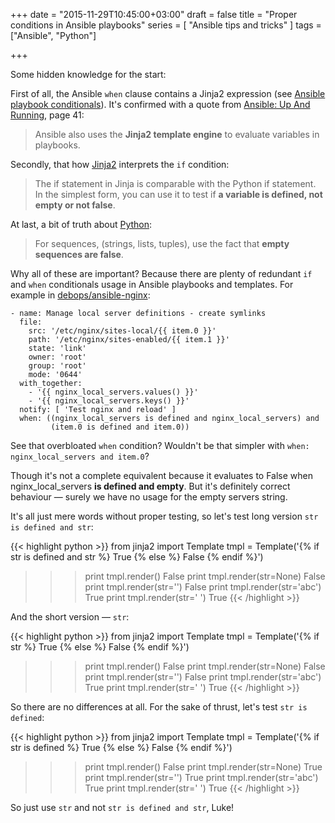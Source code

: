 +++
date = "2015-11-29T10:45:00+03:00"
draft = false
title = "Proper conditions in Ansible playbooks"
series = [ "Ansible tips and tricks" ]
tags = ["Ansible", "Python"]

+++

Some hidden knowledge for the start:

First of all, the Ansible ```when``` clause contains a Jinja2 expression (see [Ansible playbook conditionals](http://docs.ansible.com/ansible/playbooks_conditionals.html)). It's confirmed with a quote from [Ansible: Up And Running](http://shop.oreilly.com/product/0636920035626.do), page 41:

> Ansible also uses the **Jinja2 template engine** to evaluate variables in playbooks.

Secondly, that how [Jinja2](http://jinja.pocoo.org/docs/dev/templates/) interprets the ```if``` condition:

> The if statement in Jinja is comparable with the Python if statement. In the simplest form, you can use it to test if **a variable is defined, not empty or not false**.

At last, a bit of truth about [Python](https://www.python.org/dev/peps/pep-0008/):
                  
> For sequences, (strings, lists, tuples), use the fact that **empty sequences are false**.

Why all of these are important? Because there are plenty of redundant ```if``` and ```when``` conditionals usage in Ansible playbooks and templates. For example in [debops/ansible-nginx](https://github.com/debops/ansible-nginx/blob/master/tasks/main.yml):

```
- name: Manage local server definitions - create symlinks
  file:
    src: '/etc/nginx/sites-local/{{ item.0 }}'
    path: '/etc/nginx/sites-enabled/{{ item.1 }}'
    state: 'link'
    owner: 'root'
    group: 'root'
    mode: '0644'
  with_together:
    - '{{ nginx_local_servers.values() }}'
    - '{{ nginx_local_servers.keys() }}'
  notify: [ 'Test nginx and reload' ]
  when: ((nginx_local_servers is defined and nginx_local_servers) and
         (item.0 is defined and item.0))
```

See that overbloated ```when``` condition? Wouldn't be that simpler with ```when: nginx_local_servers and item.0```?
 
Though it's not a complete equivalent because it evaluates to False when nginx_local_servers **is defined and empty**. But it's definitely correct behaviour — surely we have no usage for the empty servers string.
  
It's all just mere words without proper testing, so let's test long version ```str is defined and str```:

{{< highlight python >}}
from jinja2 import Template
tmpl = Template('{% if str is defined and str %} True {% else %} False {% endif %}')
>>> print tmpl.render()
 False 
>>> print tmpl.render(str=None)
 False 
>>> print tmpl.render(str='')
 False 
>>> print tmpl.render(str='abc')
 True 
>>> print tmpl.render(str=' ')
 True 
{{< /highlight >}}

And the short version — ```str```:

{{< highlight python >}}
from jinja2 import Template
tmpl = Template('{% if str %} True {% else %} False {% endif %}')
>>> print tmpl.render()
 False 
>>> print tmpl.render(str=None)
 False 
>>> print tmpl.render(str='')
 False 
>>> print tmpl.render(str='abc')
 True 
>>> print tmpl.render(str=' ')
 True 
{{< /highlight >}}

So there are no differences at all. For the sake of thrust, let's test ```str is defined```:

{{< highlight python >}}
from jinja2 import Template
tmpl = Template('{% if str is defined %} True {% else %} False {% endif %}')
>>> print tmpl.render()
 False 
>>> print tmpl.render(str=None)
 True 
>>> print tmpl.render(str='')
 True 
>>> print tmpl.render(str='abc')
 True 
>>> print tmpl.render(str=' ')
 True 
{{< /highlight >}}

So just use ```str``` and not ```str is defined and str```, Luke!
